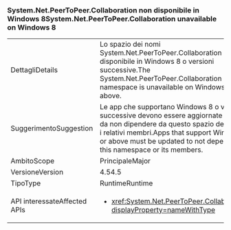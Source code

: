 ### <a name="systemnetpeertopeercollaboration-unavailable-on-windows-8"></a><span data-ttu-id="f3aca-101">System.Net.PeerToPeer.Collaboration non disponibile in Windows 8</span><span class="sxs-lookup"><span data-stu-id="f3aca-101">System.Net.PeerToPeer.Collaboration unavailable on Windows 8</span></span>

|   |   |
|---|---|
|<span data-ttu-id="f3aca-102">Dettagli</span><span class="sxs-lookup"><span data-stu-id="f3aca-102">Details</span></span>|<span data-ttu-id="f3aca-103">Lo spazio dei nomi System.Net.PeerToPeer.Collaboration non è disponibile in Windows 8 o versioni successive.</span><span class="sxs-lookup"><span data-stu-id="f3aca-103">The System.Net.PeerToPeer.Collaboration namespace is unavailable on Windows 8 or above.</span></span>|
|<span data-ttu-id="f3aca-104">Suggerimento</span><span class="sxs-lookup"><span data-stu-id="f3aca-104">Suggestion</span></span>|<span data-ttu-id="f3aca-105">Le app che supportano Windows 8 o versioni successive devono essere aggiornate in modo da non dipendere da questo spazio dei nomi o i relativi membri.</span><span class="sxs-lookup"><span data-stu-id="f3aca-105">Apps that support Windows 8 or above must be updated to not depend on this namespace or its members.</span></span>|
|<span data-ttu-id="f3aca-106">Ambito</span><span class="sxs-lookup"><span data-stu-id="f3aca-106">Scope</span></span>|<span data-ttu-id="f3aca-107">Principale</span><span class="sxs-lookup"><span data-stu-id="f3aca-107">Major</span></span>|
|<span data-ttu-id="f3aca-108">Versione</span><span class="sxs-lookup"><span data-stu-id="f3aca-108">Version</span></span>|<span data-ttu-id="f3aca-109">4.5</span><span class="sxs-lookup"><span data-stu-id="f3aca-109">4.5</span></span>|
|<span data-ttu-id="f3aca-110">Tipo</span><span class="sxs-lookup"><span data-stu-id="f3aca-110">Type</span></span>|<span data-ttu-id="f3aca-111">Runtime</span><span class="sxs-lookup"><span data-stu-id="f3aca-111">Runtime</span></span>|
|<span data-ttu-id="f3aca-112">API interessate</span><span class="sxs-lookup"><span data-stu-id="f3aca-112">Affected APIs</span></span>|<ul><li><xref:System.Net.PeerToPeer.Collaboration?displayProperty=nameWithType></li></ul>|

